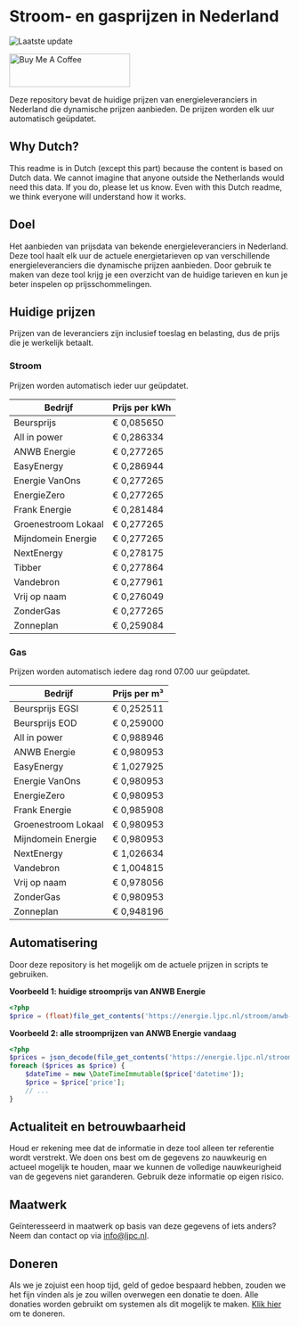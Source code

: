 # Stroom- en gasprijzen in Nederland

![Laatste update](https://img.shields.io/badge/laatste%20update-2023--06--08%2018%3A00%20CET-brightgreen)

<a href="https://www.buymeacoffee.com/Lars-" target="_blank"><img src="https://cdn.buymeacoffee.com/buttons/v2/default-orange.png" alt="Buy Me A Coffee" height="60" style="height: 60px !important;width: 217px !important;" ></a>

Deze repository bevat de huidige prijzen van energieleveranciers in Nederland die dynamische prijzen aanbieden. De prijzen worden elk uur automatisch geüpdatet.

## Why Dutch?

This readme is in Dutch (except this part) because the content is based on Dutch data. We cannot imagine that anyone outside the Netherlands would need this data. If you do, please let us know. Even with this Dutch readme, we think
everyone will understand how it works.

## Doel

Het aanbieden van prijsdata van bekende energieleveranciers in Nederland. Deze tool haalt elk uur de actuele energietarieven op van verschillende energieleveranciers die dynamische prijzen aanbieden. Door gebruik te maken van deze tool
krijg je een overzicht van de huidige tarieven en kun je beter inspelen op prijsschommelingen.

## Huidige prijzen

Prijzen van de leveranciers zijn inclusief toeslag en belasting, dus de prijs die je werkelijk betaalt.

### Stroom

Prijzen worden automatisch ieder uur geüpdatet.

 Bedrijf | Prijs per kWh 
---------|---------------
Beursprijs | € 0,085650
All in power | € 0,286334
ANWB Energie | € 0,277265
EasyEnergy | € 0,286944
Energie VanOns | € 0,277265
EnergieZero | € 0,277265
Frank Energie | € 0,281484
Groenestroom Lokaal | € 0,277265
Mijndomein Energie | € 0,277265
NextEnergy | € 0,278175
Tibber | € 0,277864
Vandebron | € 0,277961
Vrij op naam | € 0,276049
ZonderGas | € 0,277265
Zonneplan | € 0,259084


### Gas

Prijzen worden automatisch iedere dag rond 07.00 uur geüpdatet.

 Bedrijf | Prijs per m³ 
---------|--------------
Beursprijs EGSI | € 0,252511
Beursprijs EOD | € 0,259000
All in power | € 0,988946
ANWB Energie | € 0,980953
EasyEnergy | € 1,027925
Energie VanOns | € 0,980953
EnergieZero | € 0,980953
Frank Energie | € 0,985908
Groenestroom Lokaal | € 0,980953
Mijndomein Energie | € 0,980953
NextEnergy | € 1,026634
Vandebron | € 1,004815
Vrij op naam | € 0,978056
ZonderGas | € 0,980953
Zonneplan | € 0,948196


## Automatisering

Door deze repository is het mogelijk om de actuele prijzen in scripts te gebruiken.

**Voorbeeld 1: huidige stroomprijs van ANWB Energie**

```php
<?php
$price = (float)file_get_contents('https://energie.ljpc.nl/stroom/anwb-energie-nu.txt');

```

**Voorbeeld 2: alle stroomprijzen van ANWB Energie vandaag**

```php
<?php
$prices = json_decode(file_get_contents('https://energie.ljpc.nl/stroom/all-in-power-vandaag.json'),true);
foreach ($prices as $price) {
    $dateTime = new \DateTimeImmutable($price['datetime']);
    $price = $price['price'];
    // ...
}
```

## Actualiteit en betrouwbaarheid

Houd er rekening mee dat de informatie in deze tool alleen ter referentie wordt verstrekt. We doen ons best om de gegevens zo nauwkeurig en actueel mogelijk te houden, maar we kunnen de volledige nauwkeurigheid van de gegevens niet
garanderen. Gebruik deze informatie op eigen risico.

## Maatwerk

Geïnteresseerd in maatwerk op basis van deze gegevens of iets anders? Neem dan contact op
via [info@ljpc.nl](mailto:info@ljpc.nl?subject=Energie%20prijzen).

## Doneren

Als we je zojuist een hoop tijd, geld of gedoe bespaard hebben, zouden we het fijn vinden als je zou willen overwegen een
donatie te doen. Alle donaties worden gebruikt om systemen als dit mogelijk te
maken. [Klik hier](https://www.buymeacoffee.com/Lars-) om te doneren.
